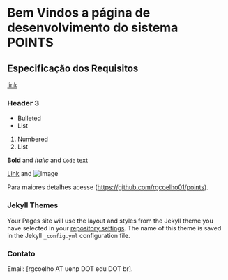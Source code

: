 # Bem Vindos a página de desenvolvimento do sistema POINTS


## Especificação dos Requisitos
[link](requisitos.html)
### Header 3

- Bulleted
- List

1. Numbered
2. List

**Bold** and _Italic_ and `Code` text

[Link](url) and ![Image](http://200.201.11.151/images/logo.png)

Para maiores detalhes acesse (https://github.com/rgcoelho01/points).

### Jekyll Themes

Your Pages site will use the layout and styles from the Jekyll theme you have selected in your [repository settings](https://github.com/rgcoelho01/points/settings). The name of this theme is saved in the Jekyll `_config.yml` configuration file.

### Contato

Email: [rgcoelho AT uenp DOT edu DOT br].
